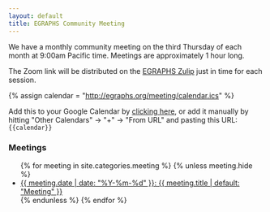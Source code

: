 ```yaml
---
layout: default
title: EGRAPHS Community Meeting
---
```


We have a monthly community meeting on the third Thursday of each month at 9:00am Pacific time.
Meetings are approximately 1 hour long.

The Zoom link will be distributed on the [EGRAPHS Zulip](/zulip)
 just in time for each session.

{% assign calendar = "http://egraphs.org/meeting/calendar.ics" %}

Add this to your Google Calendar by 
[clicking here](http://www.google.com/calendar/render?cid={{calendar}}), 
or add it manually by hitting 
"Other Calendars" → "+" → "From URL" and pasting this URL:
<code style="white-space: nowrap">{{calendar}}</code>

### Meetings

<ul class="meetings">
{% for meeting in site.categories.meeting %}
  {% unless meeting.hide %}
  <li class="meeting" data-date="{{ meeting.date | date: "%Y-%m-%d" }}">
    <a href="{{meeting.url}}">
      <time>{{ meeting.date | date: "%Y-%m-%d" }}</time>:
      {{ meeting.title | default: "Meeting" }}
    </a>
  </li>
  {% endunless %}
{% endfor %}
</ul>

<!-- <script defer>
  // loop over all elements of class meeting
  var meetings = document.getElementsByClassName("meeting");
  console.log(meetings);
  for (let meeting of meetings) {
    // get the date of the meeting
    var date = meeting.getAttribute("data-date");
    // get the current date
    var now = new Date();
    // if the meeting is in the past, hide it
    if (now > new Date(date)) {
      meeting.style.opacity = "50%";
    }
    console.log(meetings);
  }

  console.log("hello")
</script> -->


